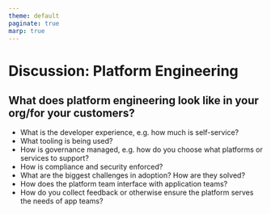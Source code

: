 ```yaml
---
theme: default
paginate: true
marp: true
---
```


# Discussion: Platform Engineering

## What does platform engineering look like in your org/for your customers?

* What is the developer experience, e.g. how much is self-service?
* What tooling is being used?
* How is governance managed, e.g. how do you choose what platforms or services to support?
* How is compliance and security enforced?
* What are the biggest challenges in adoption? How are they solved?
* How does the platform team interface with application teams?
* How do you collect feedback or otherwise ensure the platform serves the needs of app teams?
